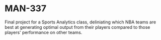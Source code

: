 # MAN-337
Final project for a Sports Analytics class, deliniating which NBA teams are best at generating optimal output from their players compared to those players' performance on other teams.
